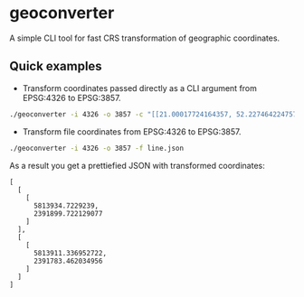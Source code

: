 # geoconverter
A simple CLI tool for fast CRS transformation of geographic coordinates.

## Quick examples
- Transform coordinates passed directly as a CLI argument from EPSG:4326 to EPSG:3857.
```sh
./geoconverter -i 4326 -o 3857 -c "[[21.00017724164357, 52.22746422475734], [20.99920222484198, 52.22725414500391]]"
```
- Transform file coordinates from EPSG:4326 to EPSG:3857.
```sh
./geoconverter -i 4326 -o 3857 -f line.json
```
As a result you get a prettiefied JSON with transformed coordinates:
```
[
  [
    [
      5813934.7229239,
      2391899.722129077
    ]
  ],
  [
    [
      5813911.336952722,
      2391783.462034956
    ]
  ]
]
```
